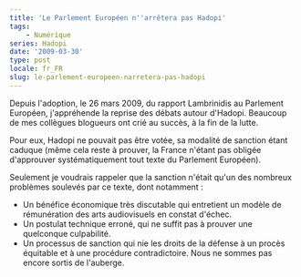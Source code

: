 ```yaml
---
title: 'Le Parlement Européen n''arrêtera pas Hadopi'
tags:
    - Numérique
series: Hadopi
date: '2009-03-30'
type: post
locale: fr_FR
slug: le-parlement-europeen-narretera-pas-hadopi
---
```


Depuis l'adoption, le 26 mars 2009, du rapport Lambrinidis au Parlement Européen, j'appréhende la reprise des débats autour d'Hadopi. Beaucoup de mes collègues blogueurs ont crié au succès, à la fin de la lutte.

<!-- more -->

Pour eux, Hadopi ne pouvait pas être votée, sa modalité de sanction étant caduque (même cela reste à prouver, la France n'étant pas obligée d'approuver systématiquement tout texte du Parlement Européen).

Seulement je voudrais rappeler que la sanction n'était qu'un des nombreux problèmes soulevés par ce texte, dont notamment&nbsp;:

* Un bénéfice économique très discutable qui entretient un modèle de rémunération des arts audiovisuels en constat d'échec.
* Un postulat technique erroné, qui ne suffit pas à prouver une quelconque culpabilité.
* Un processus de sanction qui nie les droits de la défense à un procès équitable et à une procédure contradictoire.
  Nous ne sommes pas encore sortis de l'auberge.
